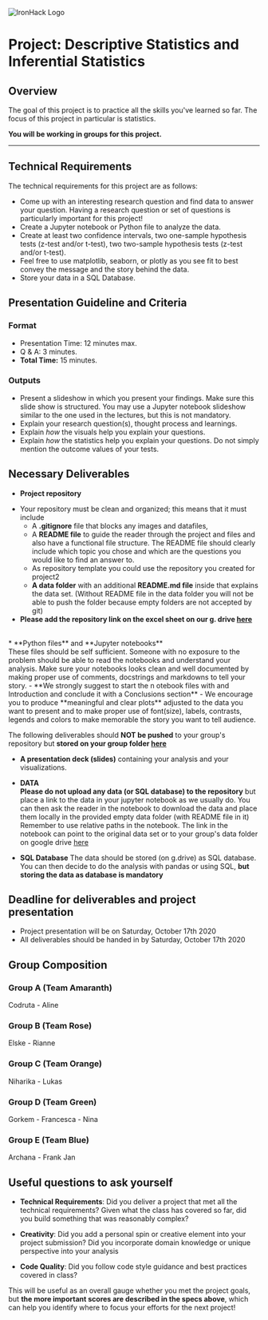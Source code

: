  ![IronHack Logo](https://s3-eu-west-1.amazonaws.com/ih-materials/uploads/upload_d5c5793015fec3be28a63c4fa3dd4d55.png)

# Project: Descriptive Statistics and Inferential Statistics

## Overview

The goal of this project is to practice all the skills you've learned so far. The focus of this project in particular is statistics. 

**You will be working in groups for this project.**

---

## Technical Requirements

The technical requirements for this project are as follows:

- Come up with an interesting research question and find data to answer your question. Having a research question or set of questions is particularly important for this project! 
- Create a Jupyter notebook or Python file to analyze the data.
 - Create at least two confidence intervals, two one-sample hypothesis tests (z-test and/or t-test), two two-sample hypothesis tests (z-test and/or t-test). 
 - Feel free to use matplotlib, seaborn, or plotly as you see fit to best convey
   the message and the story behind the data.
- Store your data in a SQL Database. 

## Presentation Guideline and Criteria

### Format

* Presentation Time: 12 minutes max.
* Q & A: 3 minutes.
* **Total Time:** 15 minutes.

### Outputs

* Present a slideshow in which you present your findings. Make sure this slide show is structured. You may use a Jupyter notebook slideshow similar to the one used in the lectures, but this is not mandatory.  
* Explain your research question(s), thought process and learnings. 
* Explain *how* the visuals help you explain your questions. 
* Explain *how* the statistics help you explain your questions. Do not simply mention the outcome values of your tests. 

## Necessary Deliverables

* **Project repository** 
 - Your repository must be clean and organized; this means that it must include  
   - A **.gitignore**  file that blocks any images and datafiles, 
   - A **README file** to guide the reader through the project and files and also have a functional file structure. The README file should clearly include which topic you chose and which are the questions you would like to find an answer to. 
   - As  repository template you could use the repository you created  for project2
   - **A data folder** with an additional **README.md file** inside that explains the data set. (Without README file in the data folder you will not be able to push the folder because empty folders are not accepted by git)
  - **Please add the repository link on the excel sheet on our g. drive [here](https://drive.google.com/open?id=1Q5Ao2rJbzb4KVvby3foPwla-CGxipLWr)**
<br>
* **Python files** and **Jupyter notebooks**<br>
These files should be self sufficient. Someone with no exposure to the problem should be able to read the notebooks and understand your analysis. Make sure your notebooks looks clean and well documented by making proper use of comments, docstrings and markdowns to tell your story. 
  -  **We strongly suggest to start the n otebook files with and Introduction and conclude it with a Conclusions section**
  - We encourage you to produce **meaningful and clear plots** adjusted to the data you want to present and to make proper use of   font(size), labels, contrasts, legends  and colors to make memorable the story you want to tell audience.


The following deliverables should **NOT be pushed** to your group's repository
but **stored on your group folder [here](https://drive.google.com/drive/folders/1zIDpffMj5iQ5xKKGV3nSKM38buvRM6jp?usp=sharing)**

- **A presentation deck (slides)** containing your analysis and your visualizations.
- **DATA <br>
Please do not upload any data (or SQL database) to the repository** but place a link to the data in your jupyter notebook as we usually do. You can then ask the reader in the notebook to download the data and place them locally in the provided empty data folder (with README file in it) Remember to use relative paths in the notebook. The link in the notebook can point to the original data set or to your group's data folder on google drive [here](https://drive.google.com/drive/folders/1zIDpffMj5iQ5xKKGV3nSKM38buvRM6jp?usp=sharing) <br>

- **SQL Database**
The data should be stored (on g.drive) as SQL database. You can then decide to do the analysis with pandas or  using SQL, **but storing the data as database is mandatory**
 

## Deadline for deliverables and project presentation

- Project presentation will be on Saturday, October 17th 2020
- All deliverables should  be handed in by Saturday, October 17th 2020


## Group Composition

### Group A (Team Amaranth)

Codruta - Aline 

### Group B (Team Rose)

Elske - Rianne

### Group C (Team Orange)

Niharika - Lukas

### Group D (Team Green)

Gorkem - Francesca - Nina 

### Group E (Team Blue)

Archana - Frank Jan 


## Useful questions to ask yourself

* __Technical Requirements__: Did you deliver a project that met all the technical requirements? Given what the class has covered so far, did you build something that was reasonably complex?

* __Creativity__: Did you add a personal spin or creative element into your project submission? Did you incorporate domain knowledge or unique perspective into your analysis

* __Code Quality__: Did you follow code style guidance and best practices covered in class?


This will be useful as an overall gauge whether you met the project goals, but __the more important scores are described in the specs above__, which can help you identify where to focus your efforts for the next project!
